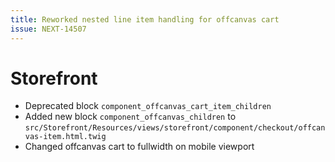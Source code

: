 ```yaml
---
title: Reworked nested line item handling for offcanvas cart
issue: NEXT-14507
---
```

# Storefront
* Deprecated block `component_offcanvas_cart_item_children`
* Added new block `component_offcanvas_children` to `src/Storefront/Resources/views/storefront/component/checkout/offcanvas-item.html.twig`
* Changed offcanvas cart to fullwidth on mobile viewport
